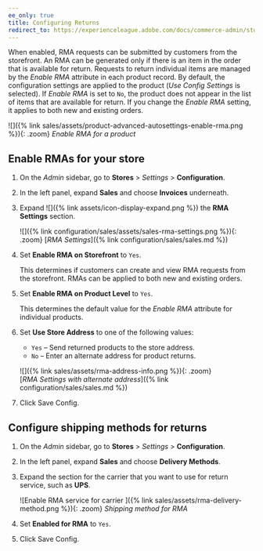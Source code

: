 ```yaml
---
ee_only: true
title: Configuring Returns
redirect_to: https://experienceleague.adobe.com/docs/commerce-admin/stores-sales/order-management/returns/rma-configure.html
---
```


When enabled, RMA requests can be submitted by customers from the storefront. An RMA can be generated only if there is an item in the order that is available for return. Requests to return individual items are managed by the _Enable RMA_ attribute in each product record. By default, the configuration settings are applied to the product (_Use Config Settings_ is selected). If _Enable RMA_ is set to `No`, the product does not appear in the list of items that are available for return. If you change the _Enable RMA_ setting, it applies to both new and existing orders.

![]({% link sales/assets/product-advanced-autosettings-enable-rma.png %}){: .zoom}
_Enable RMA for a product_

## Enable RMAs for your store

1. On the _Admin_ sidebar, go to **Stores** > _Settings_ >  **Configuration**.

1. In the left panel, expand **Sales** and choose **Invoices** underneath.

1. Expand ![]({% link assets/icon-display-expand.png %}) the **RMA Settings** section.

   ![]({% link configuration/sales/assets/sales-rma-settings.png %}){: .zoom}
   [_RMA Settings_]({% link configuration/sales/sales.md %})

1. Set **Enable RMA on Storefront** to `Yes`.

   This determines if customers can create and view RMA requests from the storefront. RMAs can be applied to both new and existing orders.

1. Set **Enable RMA on Product Level** to `Yes`.

   This determines the default value for the _Enable RMA_ attribute for individual products.

1. Set **Use Store Address** to one of the following values:

   - `Yes` – Send returned products to the store address.
   - `No` – Enter an alternate address for product returns.

   ![]({% link sales/assets/rma-address-info.png %}){: .zoom}
   [_RMA Settings with alternate address_]({% link configuration/sales/sales.md %})

1. Click <span class="btn">Save Config</span>.

## Configure shipping methods for returns

1. On the _Admin_ sidebar, go to **Stores** > _Settings_ > **Configuration**.

1. In the left panel, expand **Sales** and choose **Delivery Methods**.

1. Expand the section for the carrier that you want to use for return service, such as **UPS**.

   ![Enable RMA service for carrier ]({% link sales/assets/rma-delivery-method.png %}){: .zoom}
   _Shipping method for RMA_

1. Set **Enabled for RMA** to `Yes`.

1. Click <span class="btn">Save Config</span>.
